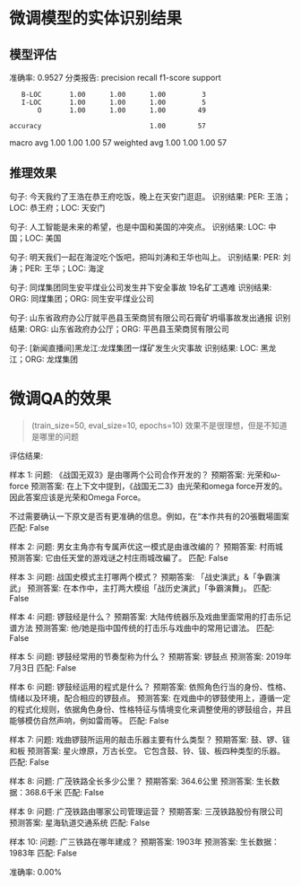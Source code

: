 # 微调模型的实体识别结果
## 模型评估
准确率: 0.9527
分类报告:
              precision    recall  f1-score   support

       B-LOC       1.00      1.00      1.00         3
       I-LOC       1.00      1.00      1.00         5
           O       1.00      1.00      1.00        49

    accuracy                           1.00        57
   macro avg       1.00      1.00      1.00        57
weighted avg       1.00      1.00      1.00        57
## 推理效果
句子: 今天我约了王浩在恭王府吃饭，晚上在天安门逛逛。
识别结果: PER: 王浩；LOC: 恭王府；LOC: 天安门

句子: 人工智能是未来的希望，也是中国和美国的冲突点。
识别结果: LOC: 中国；LOC: 美国

句子: 明天我们一起在海淀吃个饭吧，把叫刘涛和王华也叫上。
识别结果: PER: 刘涛；PER: 王华；LOC: 海淀

句子: 同煤集团同生安平煤业公司发生井下安全事故 19名矿工遇难
识别结果: ORG: 同煤集团；ORG: 同生安平煤业公司

句子: 山东省政府办公厅就平邑县玉荣商贸有限公司石膏矿坍塌事故发出通报
识别结果: ORG: 山东省政府办公厅；ORG: 平邑县玉荣商贸有限公司

句子: [新闻直播间]黑龙江:龙煤集团一煤矿发生火灾事故
识别结果: LOC: 黑龙江；ORG: 龙煤集团

# 微调QA的效果
>(train_size=50, eval_size=10, epochs=10)
>效果不是很理想，但是不知道是哪里的问题

评估结果:

样本 1:
问题: 《战国无双3》是由哪两个公司合作开发的？
预期答案: 光荣和ω-force
预测答案: 在上下文中提到，《战国无二3》由光荣和omega force开发的。因此答案应该是光荣和Omega Force。

不过需要确认一下原文是否有更准确的信息。例如，在“本作共有的20張戰場圖案
匹配: False

样本 2:
问题: 男女主角亦有专属声优这一模式是由谁改编的？
预期答案: 村雨城
预测答案: 它由任天堂的游戏谜之村庄雨城改編了。
匹配: False

样本 3:
问题: 战国史模式主打哪两个模式？
预期答案: 「战史演武」&「争霸演武」
预测答案: 在本作中，主打两大模组「战历史演武」「争霸演舞」。
匹配: False

样本 4:
问题: 锣鼓经是什么？
预期答案: 大陆传统器乐及戏曲里面常用的打击乐记谱方法
预测答案: 他/她是指中国传统的打击乐与戏曲中的常用记谱法。
匹配: False

样本 5:
问题: 锣鼓经常用的节奏型称为什么？
预期答案: 锣鼓点
预测答案: 2019年7月3日
匹配: False

样本 6:
问题: 锣鼓经运用的程式是什么？
预期答案: 依照角色行当的身份、性格、情绪以及环境，配合相应的锣鼓点。
预测答案: 在戏曲中的锣鼓使用上，遵循一定的程式化规则，依据角色身份、性格特征与情境变化来调整使用的锣鼓组合，并且能够模仿自然声响，例如雷雨等。
匹配: False

样本 7:
问题: 戏曲锣鼓所运用的敲击乐器主要有什么类型？
预期答案: 鼓、锣、钹和板
预测答案: 星火燎原，万古长空。
它包含鼓、铃、钹、板四种类型的乐器。
匹配: False

样本 8:
问题: 广茂铁路全长多少公里？
预期答案: 364.6公里
预测答案: 生长数据：368.6千米
匹配: False

样本 9:
问题: 广茂铁路由哪家公司管理运营？
预期答案: 三茂铁路股份有限公司
预测答案: 星海轨道交通系统
匹配: False

样本 10:
问题: 广三铁路在哪年建成？
预期答案: 1903年
预测答案: 生长数据：1983年
匹配: False

准确率: 0.00%
